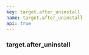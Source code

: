 ```yaml
---
key: target.after_uninstall
name: target.after_uninstall
api: true
---
```


### target.after_uninstall
